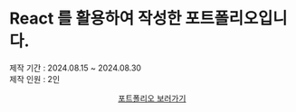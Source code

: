 # React 를 활용하여 작성한 포트폴리오입니다.
제작 기간 : 2024.08.15 ~ 2024.08.30<br/>
제작 인원 : 2인<br/>
<div align="center">
  <a href="https://youngho3358.github.io/portfolio/">포트폴리오 보러가기</a>
</div>
